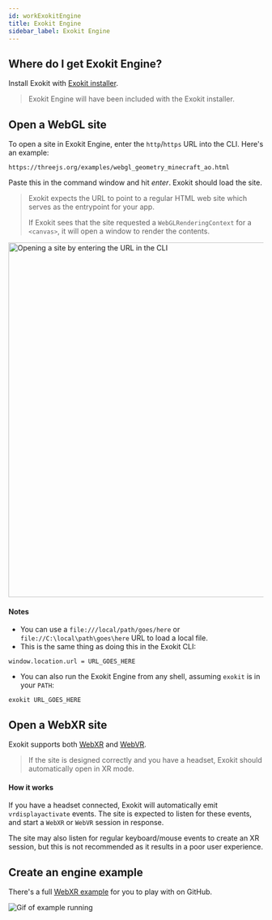 ```yaml
---
id: workExokitEngine
title: Exokit Engine
sidebar_label: Exokit Engine
---
```


## Where do I get Exokit Engine?

Install Exokit with [Exokit installer](Install.md).

> Exokit Engine will have been included with the Exokit installer.

## Open a WebGL site

To open a site in Exokit Engine, enter the `http`/`https` URL into the CLI. Here's an example:

```
https://threejs.org/examples/webgl_geometry_minecraft_ao.html
```

Paste this in the command window and hit _enter_. Exokit should load the site.

> Exokit expects the URL to point to a regular HTML web site which serves as the entrypoint for your app.
>
> If Exokit sees that the site requested a `WebGLRenderingContext` for a `<canvas>`, it will open a window to render the contents.

 <img src="https://cdn.rawgit.com/webmixedreality/webmr-docs/media-upload/website/static/media/exokitmediacopy/runwebglsite.jpg" width=700, height=auto alt="Opening a site by entering the URL in the CLI"/>

#### Notes

- You can use a `file:///local/path/goes/here` or `file://C:\local\path\goes\here` URL to load a local file.
- This is the same thing as doing this in the Exokit CLI:
```
window.location.url = URL_GOES_HERE
```
- You can also run the Exokit Engine from any shell, assuming `exokit` is in your `PATH`:
```
exokit URL_GOES_HERE
```

## Open a WebXR site

Exokit supports both [WebXR](https://immersive-web.github.io/webxr/) and [WebVR](https://immersive-web.github.io/webvr/spec/1.1/).

> If the site is designed correctly and you have a headset, Exokit should automatically open in XR mode.

#### How it works

If you have a headset connected, Exokit will automatically emit `vrdisplayactivate` events. The site is expected to listen for these events, and start a `WebXR` or `WebVR` session in response.

The site may also listen for regular keyboard/mouse events to create an XR session, but this is not recommended as it results in a poor user experience.

## Create an engine example

There's a full [WebXR example](https://github.com/webmixedreality/webxr-example) for you to play with on GitHub.

 <img src="https://cdn.rawgit.com/webmixedreality/webmr-docs/media-upload/website/static/media/exokitmediacopy/WebXRExample.jpg" alt="Gif of example running"/>
